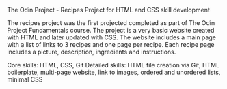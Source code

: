The Odin Project - Recipes Project for HTML and CSS skill development 

The recipes project was the first projected completed as part of The Odin Project Fundamentals course. 
The project is a very basic website created with HTML and later updated with CSS. The website includes a main page with a list of links to 3 recipes and one page per recipe. Each recipe page includes a picture, description, ingredients and instructions.

Core skills: HTML, CSS, Git
Detailed skills: HTML file creation via Git, HTML boilerplate, multi-page website, link to images, ordered and unordered lists, minimal CSS
